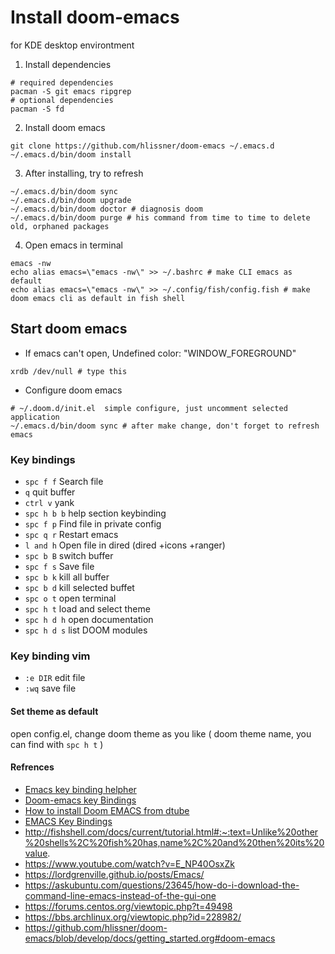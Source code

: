 # Install doom-emacs
 for KDE desktop environtment
 
 1. Install dependencies
 ```
# required dependencies
pacman -S git emacs ripgrep
# optional dependencies
pacman -S fd
```
2. Install doom emacs
```
git clone https://github.com/hlissner/doom-emacs ~/.emacs.d
~/.emacs.d/bin/doom install
```
3. After installing, try to refresh
```
~/.emacs.d/bin/doom sync  
~/.emacs.d/bin/doom upgrade
~/.emacs.d/bin/doom doctor # diagnosis doom
~/.emacs.d/bin/doom purge # his command from time to time to delete old, orphaned packages
```
4. Open emacs in terminal
```
emacs -nw
echo alias emacs=\"emacs -nw\" >> ~/.bashrc # make CLI emacs as default
echo alias emacs=\"emacs -nw\" >> ~/.config/fish/config.fish # make doom emacs cli as default in fish shell
```
## Start doom emacs

- If emacs can't open, Undefined color: "WINDOW_FOREGROUND"
```
xrdb /dev/null # type this
```

- Configure doom emacs
```
# ~/.doom.d/init.el  simple configure, just uncomment selected application
~/.emacs.d/bin/doom sync # after make change, don't forget to refresh emacs
```

### Key bindings
- `spc f f` Search file
- `q` quit buffer 
- `ctrl v` yank
- `spc h b b` help section keybinding
- `spc f p` Find file in private config
- `spc q r` Restart emacs
- `l and h` Open file in dired (dired +icons +ranger)
- `spc b B` switch buffer
- `spc f s` Save file
- `spc b k` kill all buffer
- `spc b d` kill selected buffet
- `spc o t` open terminal
- `spc h t` load and select theme
- `spc h d h` open documentation
- `spc h d s` list DOOM modules

### Key binding vim
- `:e DIR` edit file
- `:wq` save file

#### Set theme as default
open config.el, change doom theme as you like ( doom theme name, you can find with `spc h t` )
 
#### Refrences
- [Emacs key binding helpher](https://emacs.stackexchange.com/questions/63752/keybindings-for-doom-emacs)
- [Doom-emacs key Bindings](https://github.com/hlissner/doom-emacs/blob/develop/modules/config/default/%2Bevil-bindings.el)
- [How to install Doom EMACS from dtube](https://pastebin.com/Ku0bPz1U)
- [EMACS Key Bindings](https://caiorss.github.io/Emacs-Elisp-Programming/Keybindings.html)
- http://fishshell.com/docs/current/tutorial.html#:~:text=Unlike%20other%20shells%2C%20fish%20has,name%2C%20and%20then%20its%20value.
- https://www.youtube.com/watch?v=E_NP40OsxZk
- <https://lordgrenville.github.io/posts/Emacs/>
- <https://askubuntu.com/questions/23645/how-do-i-download-the-command-line-emacs-instead-of-the-gui-one>
- <https://forums.centos.org/viewtopic.php?t=49498>
- <https://bbs.archlinux.org/viewtopic.php?id=228982/>
- <https://github.com/hlissner/doom-emacs/blob/develop/docs/getting_started.org#doom-emacs>
